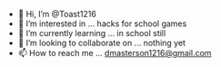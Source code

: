- 👋 Hi, I’m @Toast1216
- 👀 I’m interested in ... hacks for school games 
- 🌱 I’m currently learning ... in school still
- 💞️ I’m looking to collaborate on ... nothing yet
- 📫 How to reach me ... dmasterson1216@gmail.com

<!---
Toast1216/Toast1216 is a ✨ special ✨ repository because its `README.md` (this file) appears on your GitHub profile.
You can click the Preview link to take a look at your changes.
--->
